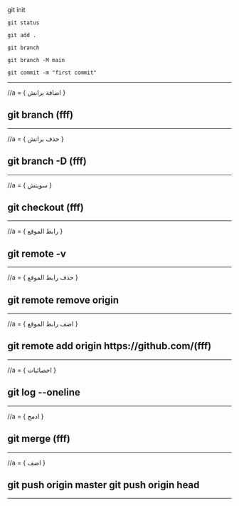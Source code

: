 <div>
    git init

    git status

    git add .

    git branch

    git branch -M main

    git commit -m "first commit"

</div>
<hr>

<div>
    //a = { اضافة برانش }
    <h2>
        git branch (fff)
    </h2>
</div>
<hr>

<div>
    //a = { حذف برانش }
    <h2>
        git branch -D (fff)
    </h2>
</div>
<hr>

<div>
    //a = { سويتش }
    <h2>
        git checkout (fff)
    </h2>
</div>
<hr>

<div>
    //a = { رابط الموقع }
    <h2>
        git remote -v
    </h2>
</div>
<hr>

<div>
    //a = { حذف رابط الموقع }
    <h2>
        git remote remove origin
    </h2>
</div>
<hr>

<div>
    //a = { اضف رابط الموقع }
    <h2>
        git remote add origin https://github.com/(fff)
    </h2>
</div>
<hr>

<div>
    //a = { احصائيات }
    <h2>
        git log --oneline
    </h2>
</div>
<hr>

<div>
    //a = { ادمج }
    <h2>
        git merge (fff)
    </h2>
</div>
<hr>

<div>
    //a = { اضف }
    <h2>
        git push origin master
        git push origin head
    </h2>
</div>
<hr>
